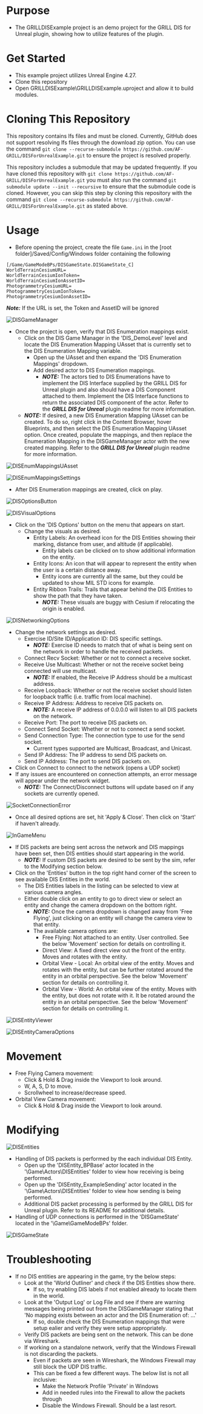 # Purpose

- The GRILLDISExample project is an demo project for the GRILL DIS for Unreal plugin, showing how to utilize features of the plugin.

# Get Started

- This example project utilizes Unreal Engine 4.27.
- Clone this repository
- Open GRILLDISExample\GRILLDISExample.uproject and allow it to build modules.

# Cloning This Repository

This repository contains lfs files and must be cloned. Currently, GitHub does not support resolving lfs files through the download zip option. You can use the command `git clone --recurse-submodule https://github.com/AF-GRILL/DISForUnrealExample.git` to ensure the project is resolved properly.

This repository includes a submodule that may be updated frequently. If you have cloned this repository with `git clone https://github.com/AF-GRILL/DISForUnrealExample.git` you must also run the command `git submodule update --init --recursive` to ensure that the submodule code is cloned. However, you can skip this step by cloning this repository with the command `git clone --recurse-submodule https://github.com/AF-GRILL/DISForUnrealExample.git` as stated above.

# Usage

- Before opening the project, create  the file `Game.ini` in the [root folder]/Saved/Config/Windows folder containing the following  

``` { .ini }
[/Game/GameModeBPs/DISGameState.DISGameState_C]
WorldTerrainCesiumURL=
WorldTerrainCesiumIonToken=
WorldTerrainCesiumIonAssetID=
PhotogrammetryCesiumURL=
PhotogrammetryCesiumIonToken=
PhotogrammetryCesiumIonAssetID=
```  

_**Note:**_ If the URL is set, the Token and AssetID will be ignored

![DISGameManager](Resources/ReadMeImages/DISGameManager.png)

- Once the project is open, verify that DIS Enumeration mappings exist.
    - Click on the DIS Game Manager in the 'DIS_DemoLevel' level and locate the DIS Enumeration Mapping UAsset that is currently set to the DIS Enumeration Mapping variable.
    	- Open up the UAsset and then expand the 'DIS Enumeration Mappings' dropdown.
    	- Add desired actor to DIS Enumeration mappings.
	        - _**NOTE:**_ The actors tied to DIS Enumerations have to implement the DIS Interface supplied by the GRILL DIS for Unreal plugin and also should have a DIS Component attached to them. Implement the DIS Interface functions to return the associated DIS component of the actor. Refer to the _**GRILL DIS for Unreal**_ plugin readme for more information.
	- _**NOTE:**_ If desired, a new DIS Enumeration Mapping UAsset can be created. To do so, right click in the Content Browser, hover Blueprints, and then select the DIS Enumeration Mapping UAsset option. Once created, populate the mappings, and then replace the Enumeration Mapping in the DISGameManager actor with the new created mapping. Refer to the _**GRILL DIS for Unreal**_ plugin readme for more information.

![DISEnumMappingsUAsset](Resources/ReadMeImages/DISEnumMappingsUAsset.png)

![DISEnumMappingsSettings](Resources/ReadMeImages/DISEnumMappingsSettings.png)

- After DIS Enumeration mappings are created, click on play.

![DISOptionsButton](Resources/ReadMeImages/DISOptionsButton.png)

![DISVisualOptions](Resources/ReadMeImages/DISVisualOptions.png)

- Click on the 'DIS Options' button on the menu that appears on start.
    - Change the visuals as desired.
        - Entity Labels: An overhead icon for the DIS Entities showing their marking, distance from user, and altitude (if applicable).
            - Entity labels can be clicked on to show additional information on the entity.
        - Entity Icons: An icon that will appear to represent the entity when the user is a certain distance away.
            - Entity icons are currently all the same, but they could be updated to show MIL STD icons for example.
        - Entity Ribbon Trails: Trails that appear behind the DIS Entities to show the path that they have taken.
            - _**NOTE:**_ These visuals are buggy with Cesium if relocating the origin is enabled.

![DISNetworkingOptions](Resources/ReadMeImages/DISNetworkingOptions.png)

- Change the network settings as desired.
    - Exercise ID/Site ID/Application ID: DIS specific settings.
		- _**NOTE:**_ Exercise ID needs to match that of what is being sent on the network in order to handle the received packets.
	- Connect Recv Socket: Whether or not to connect a receive socket.
	- Receive Use Multicast: Whether or not the receive socket being connected will use multicast.
		- _**NOTE:**_ If enabled, the Receive IP Address should be a multicast address.
	- Receive Loopback: Whether or not the receive socket should listen for loopback traffic (i.e. traffic from local machine).
    - Receive IP Address: Address to receive DIS packets on.
        - _**NOTE:**_ A receive IP address of 0.0.0.0 will listen to all DIS packets on the network.
    - Receive Port: The port to receive DIS packets on.
	- Connect Send Socket: Whether or not to connect a send socket.
	- Send Connection Type: The connection type to use for the send socket.
		- Current types supported are Multicast, Broadcast, and Unicast.
    - Send IP Address: The IP address to send DIS packets on.
    - Send IP Address: The port to send DIS packets on.
- Click on Connect to connect to the network (opens a UDP socket)
- If any issues are encountered on connection attempts, an error message will appear under the network widget.
	- _**NOTE:**_ The Connect/Disconnect buttons will update based on if any sockets are currently opened.
	
![SocketConnectionError](Resources/ReadMeImages/SocketConnectionError.png)

- Once all desired options are set, hit 'Apply & Close'. Then click on 'Start' if haven't already.

![InGameMenu](Resources/ReadMeImages/InGameMenu.png)

- If DIS packets are being sent across the network and DIS mappings have been set, then DIS entities should start appearing in the world.
    - _**NOTE:**_ If custom DIS packets are desired to be sent by the sim, refer to the Modifying section below.
- Click on the 'Entities' button in the top right hand corner of the screen to see available DIS Entities in the world.
    - The DIS Entities labels in the listing can be selected to view at various camera angles.
    - Either double click on an entity to go to direct view or select an entity and change the camera dropdown on the bottom right.
        - _**NOTE:**_ Once the camera dropdown is changed away from 'Free Flying', just clicking on an entity will change the camera view to that entity.
        - The available camera options are:
            - Free Flying: Not attached to an entity. User controlled. See the below 'Movement' section for details on controlling it.
            - Direct View: A fixed direct view out the front of the entity. Moves and rotates with the entity.
            - Orbital View - Local: An orbital view of the entity. Moves and rotates with the entity, but can be further rotated around the entity in an orbital perspective. See the below 'Movement' section for details on controlling it.
            - Orbital View - World: An orbital view of the entity. Moves with the entity, but does not rotate with it. It be rotated around the entity in an orbital perspective. See the below 'Movement' section for details on controlling it.

![DISEntityViewer](Resources/ReadMeImages/DISEntityViewer.png)

![DISEntityCameraOptions](Resources/ReadMeImages/DISEntityCameraOptions.png)

# Movement

- Free Flying Camera movement:
    - Click & Hold & Drag inside the Viewport to look around.
    - W, A, S, D to move.
    - Scrollwheel to increase/decrease speed.
- Orbital View Camera movement:
    - Click & Hold & Drag inside the Viewport to look around.

# Modifying

![DISEntities](Resources/ReadMeImages/DISEntities.png)

- Handling of DIS packets is performed by the each individual DIS Entity.
    - Open up the 'DISEntity_BPBase' actor located in the '\Game\Actors\DISEntities' folder to view how receiving is being performed.
	- Open up the 'DISEntity_ExampleSending' actor located in the '\Game\Actors\DISEntities' folder to view how sending is being performed.
    - Additional DIS packet processing is performed by the GRILL DIS for Unreal plugin. Refer to its README for additional details.
- Handling of UDP connections is performed in the 'DISGameState' located in the '\Game\GameModeBPs' folder.

![DISGameState](Resources/ReadMeImages/DISGameState.png)

# Troubleshooting

- If no DIS entities are appearing in the game, try the below steps:
    - Look at the 'World Outliner' and check if the DIS Entities show there.
        - If so, try enabling DIS labels if not enabled already to locate them in the world.
    - Look at the 'Output Log' or Log File and see if there are warning messages being printed out from the DISGameManager stating that 'No mapping exists between an actor and the DIS Enumeration of: ...'
        - If so, double check the DIS Enumeration mappings that were setup ealier and verify they were setup appropriately.
    - Verify DIS packets are being sent on the network. This can be done via Wireshark.
	- If working on a standalone network, verify that the Windows Firewall is not discarding the packets.
		- Even if packets are seen in Wireshark, the Windows Firewall may still block the UDP DIS traffic.
		- This can be fixed a few different ways. The below list is not all inclusive:
			- Make the Network Profile 'Private' in Windows
			- Add in needed rules into the Firewall to allow the packets through
			- Disable the Windows Firewall. Should be a last resort.
